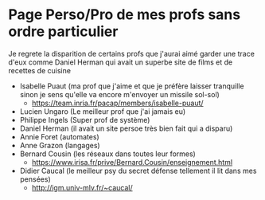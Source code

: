 # Page Perso/Pro de mes profs sans ordre particulier

Je regrete la disparition de certains profs que j'aurai aimé garder une trace d'eux comme Daniel Herman qui avait un superbe site de films et de recettes de cuisine

- Isabelle Puaut (ma prof que j'aime et que je préfère laisser tranquille sinon je sens qu'elle va encore m'envoyer un missile sol-sol)
  - https://team.inria.fr/pacap/members/isabelle-puaut/
- Lucien Ungaro (Le meilleur prof que j'ai jamais eu)
- Philippe Ingels (Super prof de système)
- Daniel Herman (il avait un site persoe très bien fait qui a disparu)
- Annie Foret (automates)
- Anne Grazon (langages)
- Bernard Cousin (les réseaux dans toutes leur formes)
  - https://www.irisa.fr/prive/Bernard.Cousin/enseignement.html
- Didier Caucal (le meilleur psy du secret défense tellement il lit dans mes pensées)
  - http://igm.univ-mlv.fr/~caucal/
